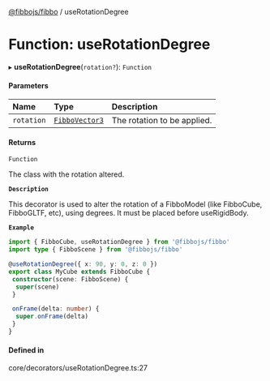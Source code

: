 [@fibbojs/fibbo](/api/index)  / useRotationDegree

# Function: useRotationDegree

▸ **useRotationDegree**(`rotation?`): `Function`

#### Parameters

| Name | Type | Description |
| :------ | :------ | :------ |
| `rotation` | [`FibboVector3`](../interfaces/FibboVector3.md) | The rotation to be applied. |

#### Returns

`Function`

The class with the rotation altered.

**`Description`**

This decorator is used to alter the rotation of a FibboModel (like FibboCube, FibboGLTF, etc), using degrees.
It must be placed before useRigidBody.

**`Example`**

```ts
import { FibboCube, useRotationDegree } from '@fibbojs/fibbo'
import type { FibboScene } from '@fibbojs/fibbo'

@useRotationDegree({ x: 90, y: 0, z: 0 })
export class MyCube extends FibboCube {
 constructor(scene: FibboScene) {
  super(scene)
 }

 onFrame(delta: number) {
  super.onFrame(delta)
 }
}
```

#### Defined in

core/decorators/useRotationDegree.ts:27
